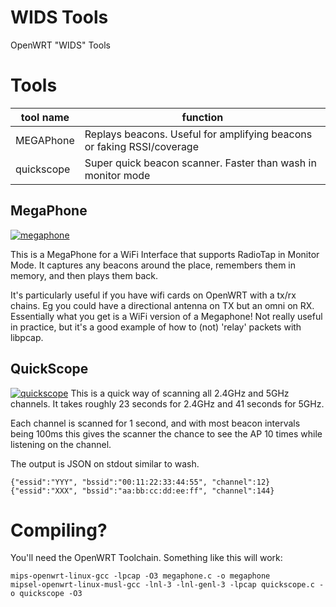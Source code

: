 # WIDS Tools
OpenWRT "WIDS" Tools


# Tools 
|tool name|function|
|---|---|
|MEGAPhone|Replays beacons. Useful for amplifying beacons or faking RSSI/coverage|
|quickscope|Super quick beacon scanner. Faster than wash in monitor mode|


## MegaPhone
[![megaphone](https://media3.giphy.com/media/SjR2HvaFokmJ1a30wR/giphy.gif)](https://www.youtube.com/watch?v=aAHUNgoJQPw)


This is a MegaPhone for a WiFi Interface that supports RadioTap in Monitor Mode. It captures any beacons around the place, remembers them in memory, and then plays them back.

It's particularly useful if you have wifi cards on OpenWRT with a tx/rx chains. Eg you could have a directional antenna on TX but an omni on RX. Essentially what you get is a WiFi version of a Megaphone! Not really useful in practice, but it's a good example of how to (not) 'relay' packets with libpcap.



## QuickScope
[![quickscope](https://media3.giphy.com/media/nFFYKpX4RNPfqorOvd/giphy.gif)]()
This is a quick way of scanning all 2.4GHz and 5GHz channels. It takes roughly 23 seconds for 2.4GHz and 41 seconds for 5GHz.

Each channel is scanned for 1 second, and with most beacon intervals being 100ms this gives the scanner the chance to see the AP 10 times while listening on the channel.

The output is JSON on stdout similar to wash.

```
{"essid":"YYY", "bssid":"00:11:22:33:44:55", "channel":12}
{"essid":"XXX", "bssid":"aa:bb:cc:dd:ee:ff", "channel":144}
```


# Compiling?
You'll need the OpenWRT Toolchain. Something like this will work:

```
mips-openwrt-linux-gcc -lpcap -O3 megaphone.c -o megaphone
mipsel-openwrt-linux-musl-gcc -lnl-3 -lnl-genl-3 -lpcap quickscope.c -o quickscope -O3
```
